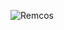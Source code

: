 ![Remcos](https://github.com/yuankong666/Ultimate-RAT-Collection/assets/128066597/47e09469-2f82-4b23-a742-2b64da5c4ac6)
